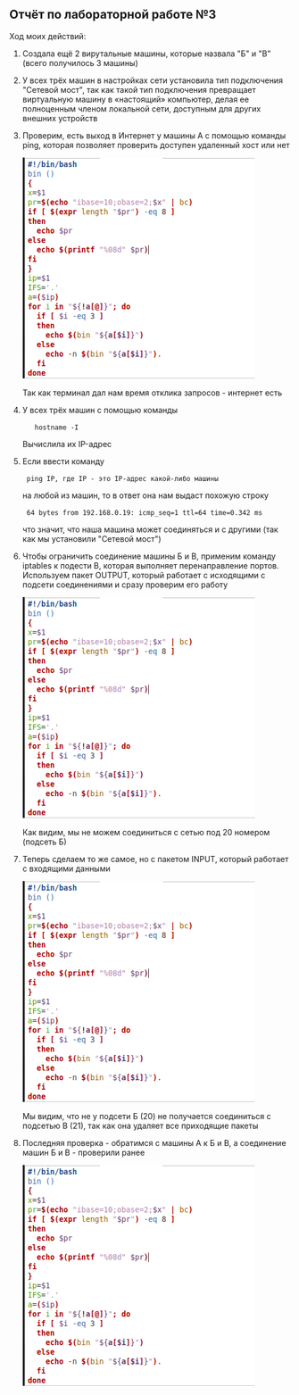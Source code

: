## Отчёт по лабораторной работе №3
Ход моих действий:
1. Создала ещё 2 вирутальные машины, которые назвала "Б" и "В" (всего получилось 3 машины)
2. У всех трёх машин в настройках сети установила тип подключения "Сетевой мост", так как такой тип подключения превращает виртуальную машину в «настоящий» компьютер, делая ее полноценным членом локальной сети, доступным для других внешних устройств
3. Проверим, есть выход в Интернет у машины А с помощью команды ping, которая позволяет проверить доступен удаленный хост или нет
   
   ![Image alt](https://github.com/amina339/-2-/blob/main/инфа.png)

   Так как терминал дал нам время отклика запросов - интернет есть
5. У всех трёх машин с помощью команды
   ```
      hostname -I
   ```
   Вычислила их IP-адрес
6. Если ввести команду
   ```
    ping IP, где IP - это IP-адрес какой-либо машины
   ```
   на любой из машин, то в ответ она нам выдаст похожую строку 
   
   ```
    64 bytes from 192.168.0.19: icmp_seq=1 ttl=64 time=0.342 ms
   ```
   что значит, что наша машина может соединяться и с другими (так как мы установили "Сетевой мост")
7. Чтобы ограничить соединение машины Б и В, применим команду iptables к подести В, которая выполняет перенаправление портов. Используем пакет OUTPUT, который работает с исходящими c подсети соединениями и сразу проверим его работу
   
   ![Image alt](https://github.com/amina339/-2-/blob/main/инфа.png)

   Как видим, мы не можем соединиться с сетью под 20 номером (подсеть Б)
   
8. Теперь сделаем то же самое, но с пакетом INPUT, который работает с входящими данными
 
   ![Image alt](https://github.com/amina339/-2-/blob/main/инфа.png)

   Мы видим, что не у подсети Б (20) не получается соединиться с подсетью В (21), так как она удаляет все приходящие пакеты
9. Последняя проверка - обратимся с машины А к Б и В, а соединение машин Б и В - проверили ранее
    
     ![Image alt](https://github.com/amina339/-2-/blob/main/инфа.png)
